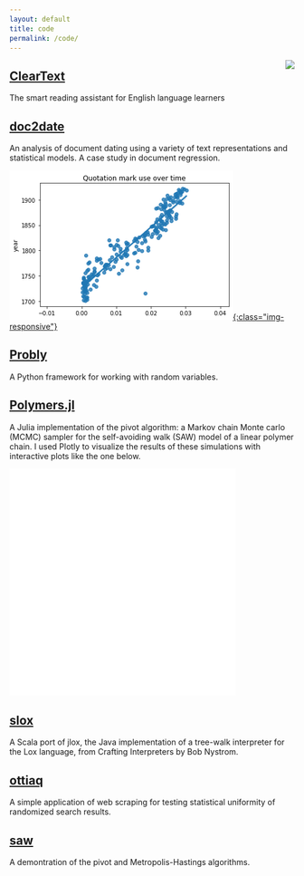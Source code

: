```yaml
---
layout: default
title: code
permalink: /code/
---
```


<img style="float: right;" src="../assets/icon128.png">

## [ClearText](https://github.com/bencwallace/cleartext)

The smart reading assistant for English language learners

## [doc2date](https://github.com/bencwallace/doc2date/blob/master/doc2date.ipynb)

An analysis of document dating using a variety of text representations and statistical models.
A case study in document regression.

<!-- [![](/assets/zipf.png){:class="img-responsive"}](https://github.com/bencwallace/doc2date/blob/master/doc2date.ipynb) -->
[![](/assets/quotes.png){:class="img-responsive"}](https://github.com/bencwallace/doc2date/blob/master/doc2date.ipynb)

## [Probly](https://github.com/bencwallace/probly)

A Python framework for working with random variables.

## [Polymers.jl](https://github.com/bencwallace/Polymers.jl)

A Julia implementation of the pivot algorithm: a Markov chain Monte carlo (MCMC) sampler for the self-avoiding walk (SAW) model of a linear polymer chain. I used Plotly to visualize the results of these simulations with interactive plots like the one below.

<iframe width="400" height="400" frameborder="0" scrolling="no" src="//plot.ly/~bencwallace/16.embed"></iframe>

## [slox](https://github.com/bencwallace/slox)

A Scala port of jlox, the Java implementation of a tree-walk interpreter for the Lox language, from Crafting Interpreters by Bob Nystrom.

## [ottiaq](https://github.com/bencwallace/ottiaq/blob/master/ottiaq.ipynb)

A simple application of web scraping for testing statistical uniformity of randomized search results.

## [saw](https://github.com/bencwallace/saw/blob/master/saw-simulation.ipynb)

A demontration of the pivot and Metropolis-Hastings algorithms.
